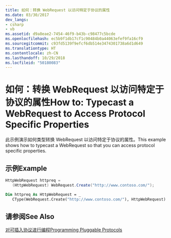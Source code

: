 ```yaml
---
title: 如何：转换 WebRequest 以访问特定于协议的属性
ms.date: 03/30/2017
dev_langs:
- csharp
- vb
ms.assetid: d9a8eae2-7454-46f9-b43b-c98477c5bcde
ms.openlocfilehash: ec5b9f1db17cf1c90484b0a44063efef9fa16cf9
ms.sourcegitcommit: c93fd5139f9efcf6db514e3474301738a6d1d649
ms.translationtype: HT
ms.contentlocale: zh-CN
ms.lasthandoff: 10/29/2018
ms.locfileid: "50180083"
---
```

# <a name="how-to-typecast-a-webrequest-to-access-protocol-specific-properties"></a><span data-ttu-id="a9c4b-102">如何：转换 WebRequest 以访问特定于协议的属性</span><span class="sxs-lookup"><span data-stu-id="a9c4b-102">How to: Typecast a WebRequest to Access Protocol Specific Properties</span></span>
<span data-ttu-id="a9c4b-103">此示例演示如何类型转换 WebRequest 以访问特定于协议的属性。</span><span class="sxs-lookup"><span data-stu-id="a9c4b-103">This example shows how to typecast a WebRequest so that you can access protocol specific properties.</span></span>  
  
## <a name="example"></a><span data-ttu-id="a9c4b-104">示例</span><span class="sxs-lookup"><span data-stu-id="a9c4b-104">Example</span></span>  
  
```csharp  
HttpWebRequest httpreq =   
   (HttpWebRequest) WebRequest.Create("http://www.contoso.com/");  
```  
  
```vb  
Dim httpreq As HttpWebRequest = _  
   CType(WebRequest.Create("http://www.contoso.com/"), HttpWebRequest)  
```  
  
## <a name="see-also"></a><span data-ttu-id="a9c4b-105">请参阅</span><span class="sxs-lookup"><span data-stu-id="a9c4b-105">See Also</span></span>  
 [<span data-ttu-id="a9c4b-106">对可插入协议进行编程</span><span class="sxs-lookup"><span data-stu-id="a9c4b-106">Programming Pluggable Protocols</span></span>](../../../docs/framework/network-programming/programming-pluggable-protocols.md)

